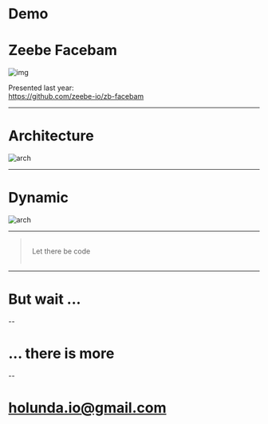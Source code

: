 # Demo
# Zeebe Facebam

![img](images/process.png) <!-- .element: style="width:800px" -->

Presented last year: <br/> 
https://github.com/zeebe-io/zb-facebam

<!-- .slide: data-background="#EEE" -->

---

# Architecture

![arch](images/zeebe-arch.png) <!-- .element: style="width:900px" -->

---

# Dynamic

![arch](images/zeebe-dynamic.png) <!-- .element: style="width:850px" -->

---

> 
> <br>&nbsp;    Let there be code<br>
> &nbsp;         &nbsp;


<!-- .slide: data-background="images/idea-screen.png" data-state="img-full" -->

---

# But wait ...

--

# ... there is more

--

# holunda.io@gmail.com
